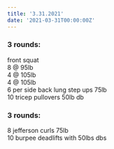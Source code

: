 ```yaml
---
title: '3.31.2021'
date: '2021-03-31T00:00:00Z'
---
```


### 3 rounds:  
front squat    
    8 @ 95lb  
    4 @ 105lb  
    4 @ 105lb        
6 per side back lung step ups 75lb  
10 tricep pullovers 50lb db        
  
### 3 rounds:  
8 jefferson curls 75lb        
10 burpee deadlifts with 50lbs dbs           